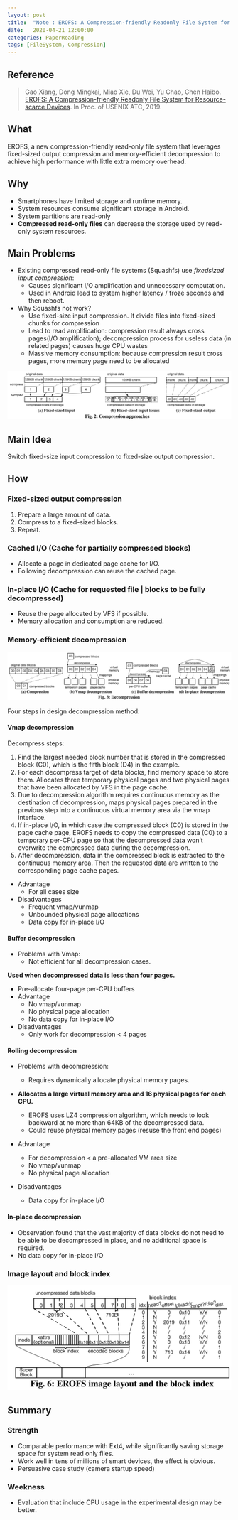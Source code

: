 ```yaml
---
layout: post
title:  "Note : EROFS: A Compression-friendly Readonly File System for Resource-scarce Devices"
date:   2020-04-21 12:00:00
categories: PaperReading
tags: [FileSystem, Compression]
---
```


## Reference

> Gao Xiang, Dong Mingkai, Miao Xie, Du Wei, Yu Chao, Chen Haibo. [EROFS: A Compression-friendly Readonly File System for Resource-scarce Devices](https://www.usenix.org/system/files/atc19-gao.pdf). In Proc. of USENIX ATC, 2019.

## What

EROFS, a new compression-friendly read-only file system that leverages fixed-sized output compression and memory-efficient decompression to achieve high performance with little extra memory overhead.

<!-- more -->

## Why

* Smartphones have limited storage and runtime memory.
* System resources consume significant storage in Android.
* System partitions are read-only
* **Compressed read-only files** can decrease the storage used by read-only system resources.

## Main Problems

* Existing compressed read-only file systems (Squashfs) use *fixedsized input compression*:
    * Causes significant I/O amplification and unnecessary computation.
    * Used in Android lead to system higher latency / froze seconds and then reboot.
* Why Squashfs not work?
    * Use fixed-size input compression. It divide files into fixed-sized chunks for compression
    * Lead to read amplification: compression result always cross pages(I/O amplification); decompression process for useless data (in related pages) causes huge CPU wastes
    * Massive memory consumption: because compression result cross pages, more memory page need to be allocated
  
![Compression](./img/paperReading/EROFS-Compression.JPG)

## Main Idea

Switch fixed-size input compression to fixed-size output compression.

## How

### Fixed-sized output compression

1. Prepare a large amount of data.
2. Compress to a fixed-sized blocks.
3. Repeat.

### Cached I/O (Cache for partially compressed blocks)

* Allocate a page in dedicated page cache for I/O.
* Following decompression can reuse the cached page.

### In-place I/O (Cache for requested file | blocks to be fully decompressed)

* Reuse the page allocated by VFS if possible.
* Memory allocation and consumption are reduced.

### Memory-efficient decompression

![Decompression](./img/paperReading/EROFS-Decompression.JPG)

Four steps in design decompression method:

#### Vmap decompression

Decompress steps:

1. Find the largest needed block number that is stored in the compressed block (C0), which is the fifth block (D4) in the example.
2. For each decompress target of data blocks, find memory space to store them. Allocates three temporary physical pages and two physical pages that have been allocated by VFS in the page cache.
3. Due to decompression algorithm requires continuous memory as the destination of decompression, maps physical pages prepared in the previous step into a continuous virtual memory area via the vmap interface.
4. If in-place I/O, in which case the compressed block (C0) is stored in the page cache page, EROFS needs to copy the compressed data (C0) to a temporary per-CPU page so that the decompressed data won’t overwrite the compressed data during the decompression.
5. After decompression, data in the compressed block is extracted to the continuous memory area. Then the requested data are written to the corresponding page cache pages.

* Advantage
  * For all cases size
* Disadvantages
  * Frequent vmap/vunmap
  * Unbounded physical page allocations
  * Data copy for in-place I/O

#### Buffer decompression

* Problems with Vmap:
  * Not efficient for all decompression cases.

**Used when decompressed data is less than four pages.**

* Pre-allocate four-page per-CPU buffers
* Advantage
  * No vmap/vunmap
  * No physical page allocation
  * No data copy for in-place I/O
* Disadvantages
  * Only work for decompression < 4 pages

#### Rolling decompression

* Problems with decompression:
  * Requires dynamically allocate physical memory pages.
  
* **Allocates a large virtual memory area and 16 physical pages for each CPU.**
    * EROFS uses LZ4 compression algorithm, which needs to look backward at no more than 64KB of the decompressed data.
    * Could reuse physical memory pages (resuse the front end pages)

* Advantage
    * For decompression < a pre-allocated VM area size
    * No vmap/vunmap
    * No physical page allocation
* Disadvantages
  * Data copy for in-place I/O

#### In-place decompression

* Observation found that the vast majority of data blocks do not need to be able to be decompressed in place, and no additional space is required.
* No data copy for in-place I/O

### Image layout and block index

![Image Layout](./img/paperReading/EROFS-Layout.JPG)

## Summary

### Strength

* Comparable performance with Ext4, while significantly saving storage space for system read only files.
* Work well in tens of millions of smart devices, the effect is obvious.
* Persuasive case study (camera startup speed)

### Weekness

* Evaluation that include CPU usage in the experimental design may be better.
